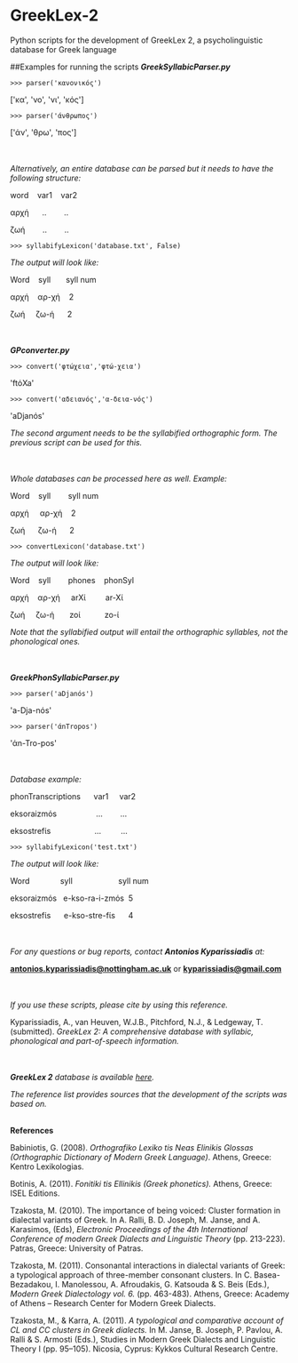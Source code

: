 # GreekLex-2
Python scripts for the development of GreekLex 2, a psycholinguistic database for Greek language

##Examples for running the scripts
***GreekSyllabicParser.py***


    >>> parser('κανονικός')

['κα', 'νο', 'νι', 'κός']

    >>> parser('άνθρωπος')

['άν', 'θρω', 'πος']

<br><br>
*Alternatively, an entire database can be parsed but it needs to have the following structure:*

word&nbsp;&nbsp;&nbsp;&nbsp;var1&nbsp;&nbsp;&nbsp;&nbsp;var2

αρχή&nbsp;&nbsp;&nbsp;&nbsp;&nbsp;&nbsp;..&nbsp;&nbsp;&nbsp;&nbsp;&nbsp;&nbsp;&nbsp;&nbsp;..

ζωή&nbsp;&nbsp;&nbsp;&nbsp;&nbsp;&nbsp;&nbsp;
..&nbsp;&nbsp;&nbsp;&nbsp;&nbsp;&nbsp;&nbsp;&nbsp;..



    >>> syllabifyLexicon('database.txt', False)


*The output will look like:*


Word&nbsp;&nbsp;&nbsp;&nbsp;syll&nbsp;&nbsp;&nbsp;&nbsp;&nbsp;&nbsp;&nbsp;syll num

αρχή&nbsp;&nbsp;&nbsp;&nbsp;αρ-χή&nbsp;&nbsp;&nbsp;&nbsp;2

ζωή&nbsp;&nbsp;&nbsp;&nbsp;&nbsp;ζω-ή&nbsp;&nbsp;&nbsp;&nbsp;&nbsp;&nbsp;2


<br><br>
***GPconverter.py***

    >>> convert('φτώχεια','φτώ-χεια')

'ftόXa'

    >>> convert('αδειανός','α-δεια-νός')

'aDjanόs'


*The second argument needs to be the syllabified orthographic form. The previous script can be used for this.*

<br><br>
*Whole databases can be processed here as well. Example:*


Word&nbsp;&nbsp;&nbsp;&nbsp;syll&nbsp;&nbsp;&nbsp;&nbsp;&nbsp;&nbsp;&nbsp;&nbsp;syll num

αρχή&nbsp;&nbsp;&nbsp;&nbsp;&nbsp;αρ-χή&nbsp;&nbsp;&nbsp;&nbsp;2

ζωή&nbsp;&nbsp;&nbsp;&nbsp;&nbsp;&nbsp;ζω-ή&nbsp;&nbsp;&nbsp;&nbsp;&nbsp;&nbsp;2


    >>> convertLexicon('database.txt')

*The output will look like:*

Word&nbsp;&nbsp;&nbsp;&nbsp;syll&nbsp;&nbsp;&nbsp;&nbsp;&nbsp;&nbsp;&nbsp;&nbsp;phones&nbsp;&nbsp;&nbsp;&nbsp;phonSyl

αρχή&nbsp;&nbsp;&nbsp;&nbsp;αρ-χή&nbsp;&nbsp;&nbsp;&nbsp;&nbsp;arXί&nbsp;&nbsp;&nbsp;&nbsp;&nbsp;&nbsp;&nbsp;&nbsp;&nbsp;ar-Xί	

ζωή&nbsp;&nbsp;&nbsp;&nbsp;&nbsp;ζω-ή&nbsp;&nbsp;&nbsp;&nbsp;&nbsp;&nbsp;&nbsp;zoί&nbsp;&nbsp;&nbsp;&nbsp;&nbsp;&nbsp;&nbsp;&nbsp;&nbsp;&nbsp;&nbsp;zo-ί	

*Note that the syllabified output will entail the orthographic syllables, not the phonological ones.*

<br><br>
***GreekPhonSyllabicParser.py***

    >>> parser('aDjanόs')

'a-Dja-nόs'

    >>> parser('άnTropos')

'άn-Tro-pos'


<br><br>
*Database example:*

phonTranscriptions&nbsp;&nbsp;&nbsp;&nbsp;&nbsp;&nbsp;var1&nbsp;&nbsp;&nbsp;&nbsp;&nbsp;var2

eksoraizmόs&nbsp;&nbsp;&nbsp;&nbsp;&nbsp;&nbsp;&nbsp;&nbsp;&nbsp;&nbsp;&nbsp;&nbsp;&nbsp;&nbsp;&nbsp;&nbsp;&nbsp;&nbsp;...&nbsp;&nbsp;&nbsp;&nbsp;&nbsp;&nbsp;&nbsp;&nbsp;...	

eksostrefίs&nbsp;&nbsp;&nbsp;&nbsp;&nbsp;&nbsp;&nbsp;&nbsp;&nbsp;&nbsp;&nbsp;&nbsp;&nbsp;&nbsp;&nbsp;&nbsp;&nbsp;&nbsp;&nbsp;&nbsp;...&nbsp;&nbsp;&nbsp;&nbsp;&nbsp;&nbsp;&nbsp;&nbsp;&nbsp;...


    >>> syllabifyLexicon('test.txt')

*The output will look like:*

Word&nbsp;&nbsp;&nbsp;&nbsp;&nbsp;&nbsp;&nbsp;&nbsp;&nbsp;&nbsp;&nbsp;&nbsp;&nbsp;&nbsp;syll&nbsp;&nbsp;&nbsp;&nbsp;&nbsp;&nbsp;&nbsp;&nbsp;&nbsp;&nbsp;&nbsp;&nbsp;&nbsp;&nbsp;&nbsp;&nbsp;&nbsp;&nbsp;&nbsp;&nbsp;&nbsp;syll num

eksoraizmόs&nbsp;&nbsp;&nbsp;e-kso-ra-i-zmόs&nbsp;&nbsp;5

eksostrefίs&nbsp;&nbsp;&nbsp;&nbsp;&nbsp;&nbsp;e-kso-stre-fίs&nbsp;&nbsp;&nbsp;&nbsp;&nbsp;&nbsp;4

<br><br>
*For any questions or bug reports, contact* ***Antonios Kyparissiadis*** *at:*

**antonios.kyparissiadis@nottingham.ac.uk** or **kyparissiadis@gmail.com**

<br><br>
*If you use these scripts, please cite by using this reference.*

Kyparissiadis, A., van Heuven, W.J.B., Pitchford, N.J., & Ledgeway, T. (submitted). *GreekLex 2: A comprehensive database with syllabic, phonological and part-of-speech information.*

<br><br>
***GreekLex 2*** *database is available [here](http://www.psychology.nottingham.ac.uk/GreekLex/).*

*The reference list provides sources that the development of the scripts was based on.*
<br><br>

**References**

Babiniotis, G. (2008). *Orthografiko Lexiko tis Neas Elinikis Glossas (Orthographic Dictionary of Modern Greek Language)*. Athens, Greece: Kentro Lexikologias.

Botinis, A. (2011). *Fonitiki tis Ellinikis (Greek phonetics).* Athens, Greece: ISEL Editions.

Tzakosta,  M. (2010). The importance of being voiced: Cluster formation in dialectal variants of Greek. In A. Ralli, B. D. Joseph,  M. Janse, and A. Karasimos, (Eds), *Electronic Proceedings of the 4th International Conference of modern Greek Dialects and Linguistic Theory* (pp. 213-223). Patras, Greece: University of Patras.

Tzakosta, M. (2011). Consonantal interactions in dialectal variants of Greek: a typological approach of three-member consonant clusters. In C. Basea-Bezadakou, I. Manolessou, A. Afroudakis, G. Katsouda & S. Beis (Eds.), *Modern Greek Dialectology vol. 6.* (pp. 463-483). Athens, Greece: Academy of Athens – Research Center for Modern Greek Dialects. 

Tzakosta, M., & Karra, A. (2011). *A typological and comparative account of CL and CC clusters in Greek dialects.* In Μ. Janse, B. Joseph, P. Pavlou, A. Ralli & S. Armosti (Eds.), Studies in Modern Greek Dialects and Linguistic Theory I (pp. 95–105). Nicosia, Cyprus: Kykkos Cultural Research Centre.

